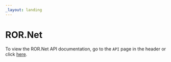 ```yaml
---
_layout: landing
---
```


# ROR.Net

To view the ROR.Net API documentation, go to the `API` page in the header or click [here](dest/api/ROR.Net.html).
